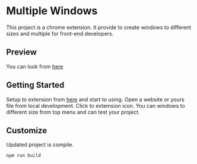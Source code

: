 # Multiple Windows

This project is a chrome extension. It provide to create windows to different sizes and multiple for front-end developers.

## Preview

You can look from [here](https://emreozbek.github.io/multiple-windows/)

## Getting Started

Setup to extension from [here](#) and start to using. Open a website or yours file from local development. Click to extemsion icon. You can windows to different size from top menu and can test your project.

## Customize

Updated project is compile.
```
npm run build
```

